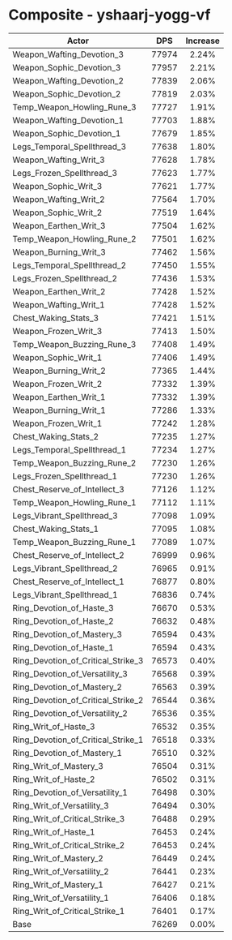 # Composite - yshaarj-yogg-vf
| Actor | DPS | Increase |
|---|:---:|:---:|
|Weapon_Wafting_Devotion_3|77974|2.24%|
|Weapon_Sophic_Devotion_3|77957|2.21%|
|Weapon_Wafting_Devotion_2|77839|2.06%|
|Weapon_Sophic_Devotion_2|77819|2.03%|
|Temp_Weapon_Howling_Rune_3|77727|1.91%|
|Weapon_Wafting_Devotion_1|77703|1.88%|
|Weapon_Sophic_Devotion_1|77679|1.85%|
|Legs_Temporal_Spellthread_3|77638|1.80%|
|Weapon_Wafting_Writ_3|77628|1.78%|
|Legs_Frozen_Spellthread_3|77623|1.77%|
|Weapon_Sophic_Writ_3|77621|1.77%|
|Weapon_Wafting_Writ_2|77564|1.70%|
|Weapon_Sophic_Writ_2|77519|1.64%|
|Weapon_Earthen_Writ_3|77504|1.62%|
|Temp_Weapon_Howling_Rune_2|77501|1.62%|
|Weapon_Burning_Writ_3|77462|1.56%|
|Legs_Temporal_Spellthread_2|77450|1.55%|
|Legs_Frozen_Spellthread_2|77436|1.53%|
|Weapon_Earthen_Writ_2|77428|1.52%|
|Weapon_Wafting_Writ_1|77428|1.52%|
|Chest_Waking_Stats_3|77421|1.51%|
|Weapon_Frozen_Writ_3|77413|1.50%|
|Temp_Weapon_Buzzing_Rune_3|77408|1.49%|
|Weapon_Sophic_Writ_1|77406|1.49%|
|Weapon_Burning_Writ_2|77365|1.44%|
|Weapon_Frozen_Writ_2|77332|1.39%|
|Weapon_Earthen_Writ_1|77332|1.39%|
|Weapon_Burning_Writ_1|77286|1.33%|
|Weapon_Frozen_Writ_1|77242|1.28%|
|Chest_Waking_Stats_2|77235|1.27%|
|Legs_Temporal_Spellthread_1|77234|1.27%|
|Temp_Weapon_Buzzing_Rune_2|77230|1.26%|
|Legs_Frozen_Spellthread_1|77230|1.26%|
|Chest_Reserve_of_Intellect_3|77126|1.12%|
|Temp_Weapon_Howling_Rune_1|77112|1.11%|
|Legs_Vibrant_Spellthread_3|77098|1.09%|
|Chest_Waking_Stats_1|77095|1.08%|
|Temp_Weapon_Buzzing_Rune_1|77089|1.07%|
|Chest_Reserve_of_Intellect_2|76999|0.96%|
|Legs_Vibrant_Spellthread_2|76965|0.91%|
|Chest_Reserve_of_Intellect_1|76877|0.80%|
|Legs_Vibrant_Spellthread_1|76836|0.74%|
|Ring_Devotion_of_Haste_3|76670|0.53%|
|Ring_Devotion_of_Haste_2|76632|0.48%|
|Ring_Devotion_of_Mastery_3|76594|0.43%|
|Ring_Devotion_of_Haste_1|76594|0.43%|
|Ring_Devotion_of_Critical_Strike_3|76573|0.40%|
|Ring_Devotion_of_Versatility_3|76568|0.39%|
|Ring_Devotion_of_Mastery_2|76563|0.39%|
|Ring_Devotion_of_Critical_Strike_2|76544|0.36%|
|Ring_Devotion_of_Versatility_2|76536|0.35%|
|Ring_Writ_of_Haste_3|76532|0.35%|
|Ring_Devotion_of_Critical_Strike_1|76518|0.33%|
|Ring_Devotion_of_Mastery_1|76510|0.32%|
|Ring_Writ_of_Mastery_3|76504|0.31%|
|Ring_Writ_of_Haste_2|76502|0.31%|
|Ring_Devotion_of_Versatility_1|76498|0.30%|
|Ring_Writ_of_Versatility_3|76494|0.30%|
|Ring_Writ_of_Critical_Strike_3|76488|0.29%|
|Ring_Writ_of_Haste_1|76453|0.24%|
|Ring_Writ_of_Critical_Strike_2|76453|0.24%|
|Ring_Writ_of_Mastery_2|76449|0.24%|
|Ring_Writ_of_Versatility_2|76441|0.23%|
|Ring_Writ_of_Mastery_1|76427|0.21%|
|Ring_Writ_of_Versatility_1|76406|0.18%|
|Ring_Writ_of_Critical_Strike_1|76401|0.17%|
|Base|76269|0.00%|
